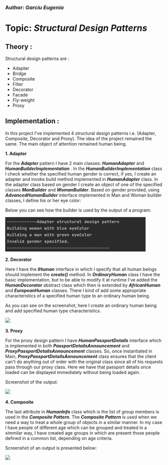 ### Author: *Garciu Eugenia*
# Topic: *Structural Design Patterns*

## Theory :
Structural design patterns are :

   * Adapter
   * Bridge
   * Composite
   * Filter
   * Decorator
   * Facade
   * Fly-weight
   * Proxy
## Implementation :
In this project I've implemented 4 structural design patterns i.e. (Adapter, Composite, Decorator and Proxy).
The idea of the project remained the same. The main object of attention remained human being. 

__1. Adapter__ 

For the _**Adapter**_ pattern I have 2 main classes:  _**HumanAdapter**_ and _**HumanBuilderImplementation**_ . In the _**HumanBuilderImplementation**_ class I check whether the specified human gender is correct, if yes, I create an adapter and invoke build method implemented in _**HumanAdapter**_ class. In the adapter class based on gender I create an object of one of the specified classes _**ManBuilder**_ and _**WomanBuilder**_. Based on gender provided, using _**AdvancedHumanBuilder**_ interface implemented in Man and Woman builder classes, I define his or her eye color: 

Below you can see how the builder is used by the output of a program:

![](/Lab2/screenshots/Adapter.png)

__2. Decorator__ 

Here I have the _**IHuman**_ interface in which I specify that all human beings should implement the  _**create()**_ method. In  _**OrdinaryHuman**_ class I have the basic implementation, but to be able to modify it at runtime I've added the  _**HumanDecorator**_ abstract class which then is extended by  _**AfricanHuman**_ and _**EuropeanHuman**_ classes. There I kind of add some appropriate characteristics of a specified human type to an ordinary human being. 

As you can see on the screenshot, here I create an ordinary human being and add specified human type characteristics.

![](/Users/janegarciu/Documents/TMPS/Lab2/screenshots/Adapter.png)

__3. Proxy__ 

For the proxy design pattern I have _**HumanPassportDetails**_ interface which is implemented in both _**PassportDetailsAnnouncement**_ and _**ProxyPassportDetailsAnnouncement**_ classes. So, once instantiated in Main, _**ProxyPassportDetailsAnnouncement**_ class ensures that the client can't do anything out of order with the original class since all of his requests pass through our proxy class. Here we have that passport details once loaded can be displayed immediately without being loaded again.

Screenshot of the output:

![](/Users/janegarciu/Documents/TMPS/Lab2/screenshots/Proxy.png)

__4. Composite__

The last attribute in _**HumanInfo**_ class which is the list of group members is used in the _**Composite Pattern**_. The _**Composite Pattern**_ is used when we need a way to treat a whole group of objects in a similar manner. In my case I have people of different age which can be grouped and treated in a simmilar way, I have created age groups in which are present those people defined in a common list, depending on age criteria.

Screenshot of an output is presented below: 

![](/Users/janegarciu/Documents/TMPS/Lab2/screenshots/Composite.png)
